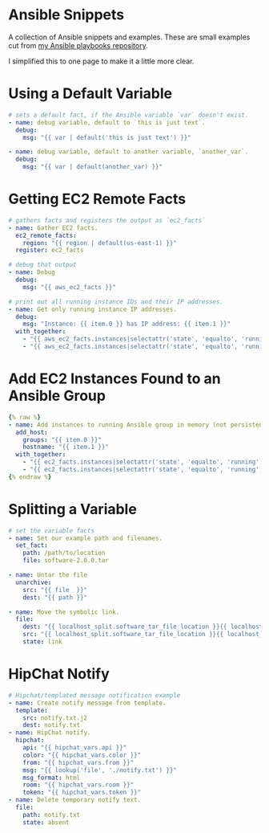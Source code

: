 # Ansible Snippets

A collection of Ansible snippets and examples.  These are small examples cut from [my Ansible playbooks repository](https://github.com/bonovoxly/playbook).

I simplified this to one page to make it a little more clear.

# Using a Default Variable

~~~yml
# sets a default fact, if the Ansible variable `var` doesn't exist.
- name: debug variable, default to `this is just text`.
  debug:
    msg: "{{ var | default('this is just text') }}"

- name: debug variable, default to another variable, `another_var`.
  debug:
    msg: "{{ var | default(another_var) }}"
~~~

# Getting EC2 Remote Facts

~~~yml
# gathers facts and registers the output as `ec2_facts`
- name: Gather EC2 facts.
  ec2_remote_facts:
    region: "{{ region | default(us-east-1) }}"
  register: ec2_facts

# debug that output
- name: Debug
  debug:
    msg: "{{ aws_ec2_facts }}"

# print out all running instance IDs and their IP addresses.
- name: Get only running instance IP addresses.
  debug:
    msg: "Instance: {{ item.0 }} has IP address: {{ item.1 }}"
  with_together:
    - "{{ aws_ec2_facts.instances|selectattr('state', 'equalto', 'running')|map(attribute='tags.Name')|list }}"
    - "{{ aws_ec2_facts.instances|selectattr('state', 'equalto', 'running')|map(attribute='private_ip_address')|list }}"
~~~

# Add EC2 Instances Found to an Ansible Group

~~~yml
{% raw %}
- name: Add instances to running Ansible group in memory (not persistent between playbook runs).
  add_host:
    groups: "{{ item.0 }}"
    hostname: "{{ item.1 }}"
  with_together:
    - "{{ ec2_facts.instances|selectattr('state', 'equalto', 'running')|map(attribute='tags.Name')|list }}"
    - "{{ ec2_facts.instances|selectattr('state', 'equalto', 'running')|map(attribute='private_ip_address')|list }}"
{% endraw %}
~~~

# Splitting a Variable

~~~yml
# set the variable facts
- name: Set our example path and filenames.
  set_fact:
    path: /path/to/location
    file: software-2.0.0.tar

- name: Untar the file
  unarchive:
    src: "{{ file  }}"
    dest: "{{ path }}"

- name: Move the symbolic link.
  file:
    dest: "{{ localhost_split.software_tar_file_location }}{{ localhost_split.software_tar_file.split('-')[0] }}"
    src: "{{ localhost_split.software_tar_file_location }}{{ localhost_split.software_tar_file.split('.tar')[0] }}/"
    state: link
~~~

# HipChat Notify

~~~yml
# Hipchat/templated message notification example
- name: Create notify message from template.
  template:
    src: notify.txt.j2
    dest: notify.txt
- name: HipChat notify.
  hipchat:
    api: "{{ hipchat_vars.api }}"
    color: "{{ hipchat_vars.color }}"
    from: "{{ hipchat_vars.from }}"
    msg: "{{ lookup('file', './notify.txt') }}"
    msg_format: html
    room: "{{ hipchat_vars.room }}"
    token: "{{ hipchat_vars.token }}"
- name: Delete temporary notify text.
  file:
    path: notify.txt
    state: absent
~~~
